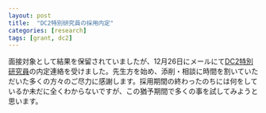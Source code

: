 ```yaml
---
layout: post
title:  "DC2特別研究員の採用内定"
categories: [research]
tags: [grant, dc2]
---
```

面接対象として結果を保留されていましたが、12月26日にメールにて[DC2特別研究員](https://www.jsps.go.jp/j-pd/pd_gaiyo.html)の内定連絡を受けました。先生方を始め、添削・相談に時間を割いていただいた多くの方々のご尽力に感謝します。採用期間の終わったのちには何をしているか未だに全くわからないですが、この猶予期間で多くの事を試してみようと思います。
